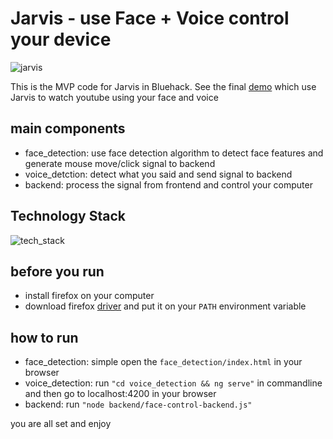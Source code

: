 # Jarvis - use Face + Voice control your device
![jarvis](https://vignette.wikia.nocookie.net/marvelcinematicuniverse/images/b/b0/JuARaVeInSy.png/revision/latest?cb=20120722164138)

This is the MVP code for Jarvis in Bluehack. See the final [demo](https://youtu.be/RFzEWv3bsXY) which use Jarvis to watch youtube using your face and voice

## main components
* face_detection: use face detection algorithm to detect face features and generate mouse move/click signal to backend
* voice_detction: detect what you said and send signal to backend
* backend: process the signal from frontend and control your computer


## Technology Stack
![tech_stack](http://i.imgur.com/EuQHqpLr.jpg)


## before you run
* install firefox on your computer
* download firefox [driver](https://github.com/mozilla/geckodriver/releases) and put it on your ```PATH``` environment variable

## how to run
* face_detection: simple open the ```face_detection/index.html``` in your browser
* voice_detection: run ```"cd voice_detection && ng serve"``` in commandline and then go to localhost:4200 in your browser
* backend: run ```"node backend/face-control-backend.js"```

you are all set and enjoy


